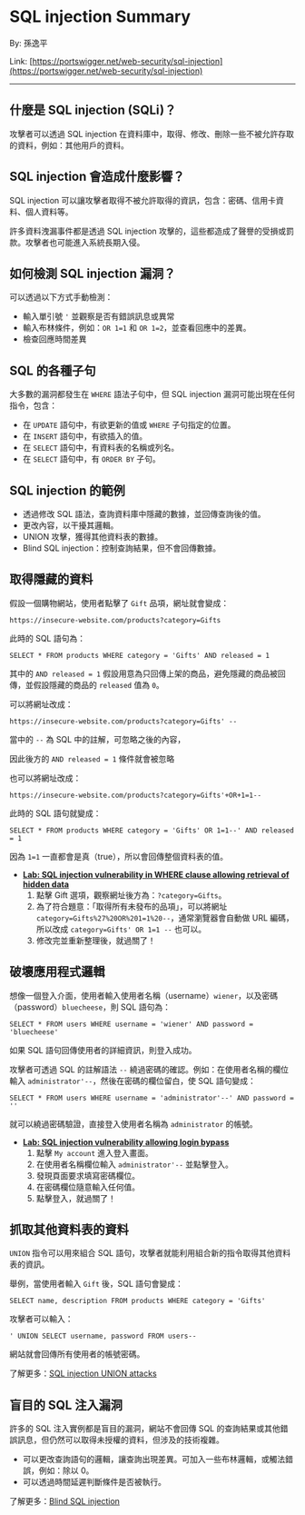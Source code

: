 # SQL injection Summary

By: 孫逸平

Link: [https://portswigger.net/web-security/sql-injection](https://portswigger.net/web-security/sql-injection)

---

## 什麼是 SQL injection (SQLi)？

攻擊者可以透過 SQL injection 在資料庫中，取得、修改、刪除一些不被允許存取的資料，例如：其他用戶的資料。

## SQL injection 會造成什麼影響？

SQL injection 可以讓攻擊者取得不被允許取得的資訊，包含：密碼、信用卡資料、個人資料等。

許多資料洩漏事件都是透過 SQL injection 攻擊的，這些都造成了聲譽的受損或罰款。攻擊者也可能進入系統長期入侵。

## 如何檢測 SQL injection 漏洞？

可以透過以下方式手動檢測：

* 輸入單引號 `'` 並觀察是否有錯誤訊息或異常
* 輸入布林條件，例如：`OR 1=1` 和 `OR 1=2`，並查看回應中的差異。
* 檢查回應時間差異

## SQL 的各種子句

大多數的漏洞都發生在 `WHERE` 語法子句中，但 SQL injection 漏洞可能出現在任何指令，包含：

* 在 `UPDATE` 語句中，有欲更新的值或 `WHERE` 子句指定的位置。
* 在 `INSERT` 語句中，有欲插入的值。
* 在 `SELECT` 語句中，有資料表的名稱或列名。
* 在 `SELECT` 語句中，有 `ORDER BY` 子句。

## SQL injection 的範例

* 透過修改 SQL 語法，查詢資料庫中隱藏的數據，並回傳查詢後的值。
* 更改內容，以干擾其邏輯。
* UNION 攻擊，獲得其他資料表的數據。
* Blind SQL injection：控制查詢結果，但不會回傳數據。

## 取得隱藏的資料

假設一個購物網站，使用者點擊了 `Gift` 品項，網址就會變成：

```https://insecure-website.com/products?category=Gifts```

此時的 SQL 語句為：

```SELECT * FROM products WHERE category = 'Gifts' AND released = 1```

其中的 `AND released = 1` 假設用意為只回傳上架的商品，避免隱藏的商品被回傳，並假設隱藏的商品的 `released` 值為 `0`。

可以將網址改成：

```https://insecure-website.com/products?category=Gifts' --```

當中的 `--` 為 SQL 中的註解，可忽略之後的內容，

因此後方的 `AND released = 1` 條件就會被忽略

也可以將網址改成：

```https://insecure-website.com/products?category=Gifts'+OR+1=1--```

此時的 SQL 語句就變成：

```SELECT * FROM products WHERE category = 'Gifts' OR 1=1--' AND released = 1```

因為 `1=1` 一直都會是真（true），所以會回傳整個資料表的值。

* [**Lab: SQL injection vulnerability in WHERE clause allowing retrieval of hidden data**](https://portswigger.net/web-security/sql-injection/lab-retrieve-hidden-data)
  1. 點擊 Gift 選項，觀察網址後方為：`?category=Gifts`。
  2. 為了符合題意：「取得所有未發布的品項」，可以將網址 `category=Gifts%27%20OR%201=1%20--`，通常瀏覽器會自動做 URL 編碼，所以改成 `category=Gifts' OR 1=1 --` 也可以。
  3. 修改完並重新整理後，就過關了！

## 破壞應用程式邏輯

想像一個登入介面，使用者輸入使用者名稱（username）`wiener`，以及密碼（password）`bluecheese`，則 SQL 語句為：

```SELECT * FROM users WHERE username = 'wiener' AND password = 'bluecheese'```

如果 SQL 語句回傳使用者的詳細資訊，則登入成功。

攻擊者可透過 SQL 的註解語法 `--` 繞過密碼的確認。例如：在使用者名稱的欄位輸入 `administrator'--`，然後在密碼的欄位留白，使 SQL 語句變成：

```SELECT * FROM users WHERE username = 'administrator'--' AND password = ''```

就可以繞過密碼驗證，直接登入使用者名稱為 `administrator` 的帳號。

* [**Lab: SQL injection vulnerability allowing login bypass**](https://portswigger.net/web-security/sql-injection/lab-login-bypass)
  1. 點擊 `My account` 進入登入畫面。
  2. 在使用者名稱欄位輸入 `administrator'--` 並點擊登入。
  3. 發現頁面要求填寫密碼欄位。
  4. 在密碼欄位隨意輸入任何值。
  5. 點擊登入，就過關了！

## 抓取其他資料表的資料

`UNION` 指令可以用來組合 SQL 語句，攻擊者就能利用組合新的指令取得其他資料表的資訊。

舉例，當使用者輸入 `Gift` 後，SQL 語句會變成：

```SELECT name, description FROM products WHERE category = 'Gifts'```

攻擊者可以輸入：

```' UNION SELECT username, password FROM users--```

網站就會回傳所有使用者的帳號密碼。

了解更多：[SQL injection UNION attacks](https://portswigger.net/web-security/sql-injection/union-attacks)

## 盲目的 SQL 注入漏洞

許多的 SQL 注入實例都是盲目的漏洞，網站不會回傳 SQL 的查詢結果或其他錯誤訊息，但仍然可以取得未授權的資料，但涉及的技術複雜。

* 可以更改查詢語句的邏輯，讓查詢出現差異。可加入一些布林邏輯，或觸法錯誤，例如：除以 0。
* 可以透過時間延遲判斷條件是否被執行。

了解更多：[Blind SQL injection](https://portswigger.net/web-security/sql-injection/blind)

